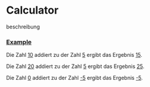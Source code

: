# Calculator

beschreibung

### [Example](- "basic")
Die Zahl [10](- "#firstvalue") addiert zu der Zahl [5](- "#secondvalue") ergibt das Ergebnis [15](- "?=add(#firstvalue, #secondvalue)").

Die Zahl [20](- "#firstvalue") addiert zu der Zahl [5](- "#secondvalue") ergibt das Ergebnis [25](- "?=add(#firstvalue, #secondvalue)").

Die Zahl [0](- "#firstvalue") addiert zu der Zahl [-5](- "#secondvalue") ergibt das Ergebnis [-5](- "?=add(#firstvalue, #secondvalue)").
